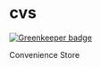 cvs
===

[![Greenkeeper badge](https://badges.greenkeeper.io/cncolder/vcvs.svg)](https://greenkeeper.io/)

Convenience Store
